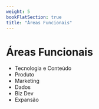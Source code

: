 ```yaml
---
weight: 5
bookFlatSection: true
title: "Áreas Funcionais"
---
```


# Áreas Funcionais

- Tecnologia e Conteúdo
- Produto
- Marketing
- Dados
- Biz Dev
- Expansão
